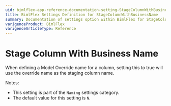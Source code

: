 ```yaml
---
uid: bimlflex-app-reference-documentation-setting-StageColumnWithBusinessName
title: BimlFlex Settings Definition for StageColumnWithBusinessName
summary: Documentation of settings option within BimlFlex for StageColumnWithBusinessName
varigenceProduct: BimlFlex
varigenceArticleType: Reference
---
```


# Stage Column With Business Name

When defining a Model Override name for a column, setting this to true will use the override name as the staging column name.

Notes:

* This setting is part of the `Naming` settings category.
* The default value for this setting is `N`.

